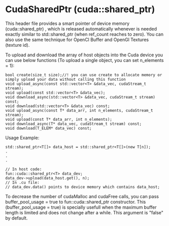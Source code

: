 # CudaSharedPtr (cuda::shared_ptr)

This header file provides a smart pointer of device memory (cuda::shared_ptr<T>) , 
which is released automatically whenever is needed exactly similar to std::shared_ptr (when ref_count reaches to zero). You can also use the same technique for OpenCl Buffer and OpenGl Textures (texture id). 

To upload and download the array of host objects into the Cuda device you can use below functions 
(To upload a single object, you can set n_elements = 1):
    
    bool create(size_t size);//! you can use create to allocate memory or simply upload your data without calling this function
    void upload_async(const std::vector<T> &data_vec, cudaStream_t stream);
    void upload(const std::vector<T> &data_vec);
    void download_async(std::vector<T> &data_vec, cudaStream_t stream) const;
    void download(std::vector<T> &data_vec) const;
    void upload_async(const T* data_arr, int n_elements, cudaStream_t stream);
    void upload(const T* data_arr, int n_elements);
    void download_async(T* data_vec, cudaStream_t stream) const;
    void download(T_ELEM* data_vec) const;
    
Usage Example:


    std::shared_ptr<T[]> data_host = std::shared_ptr<T[]>(new T[n]);
    .
    .
    .

    // In host code:
    fun::cuda::shared_ptr<T> data_dev;
    data_dev->upload(data_host.get(), n);
    // In .cu file:
    // data_dev.data() points to device memory which contains data_host;

To decrease the number of cudaMalloc and cudaFree calls, you can pass buffer_pool_usage = true to fun::cuda::shared_ptr<T> constructor. This (buffer_pool_usage = true) is specially usefull when the maximum buffer length is limited and does not change after a while. This argument is "false" by default. 
